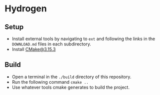 # Hydrogen

## Setup

- Install external tools by navigating to `ext` and following the links in the `DOWNLOAD.md` files in each subdirectory.
- Install CMake@3.15.3

## Build

- Open a terminal in the `./build` directory of this repository.
- Run the following command `cmake ..`
- Use whatever tools cmake generates to build the project.
